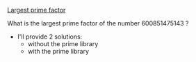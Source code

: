 [Largest prime factor ](https://projecteuler.net/problem=3)

What is the largest prime factor of the number 600851475143 ?

* I'll provide 2 solutions:
  * without the prime library
  * with the prime library
